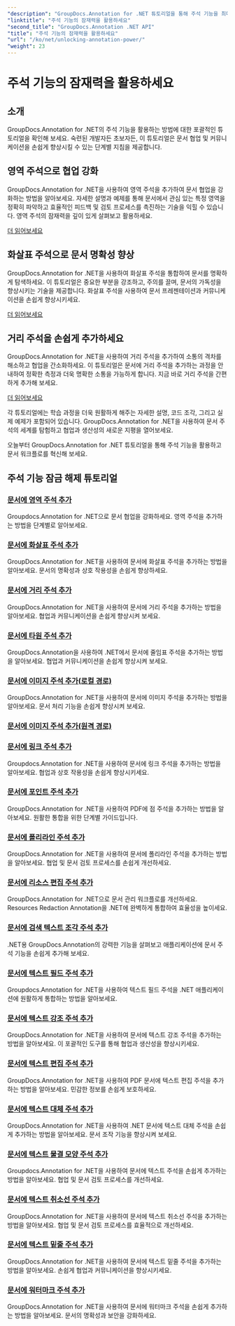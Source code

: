 ```yaml
---
"description": "GroupDocs.Annotation for .NET 튜토리얼을 통해 주석 기능을 최대한 활용해 보세요. 다양한 주석을 단계별로 추가하고 협업을 더욱 효율적으로 개선하는 방법을 익힐 수 있습니다."
"linktitle": "주석 기능의 잠재력을 활용하세요"
"second_title": "GroupDocs.Annotation .NET API"
"title": "주석 기능의 잠재력을 활용하세요"
"url": "/ko/net/unlocking-annotation-power/"
"weight": 23
---
```


# 주석 기능의 잠재력을 활용하세요

## 소개

GroupDocs.Annotation for .NET의 주석 기능을 활용하는 방법에 대한 포괄적인 튜토리얼을 확인해 보세요. 숙련된 개발자든 초보자든, 이 튜토리얼은 문서 협업 및 커뮤니케이션을 손쉽게 향상시킬 수 있는 단계별 지침을 제공합니다.

## 영역 주석으로 협업 강화

GroupDocs.Annotation for .NET을 사용하여 영역 주석을 추가하여 문서 협업을 강화하는 방법을 알아보세요. 자세한 설명과 예제를 통해 문서에서 관심 있는 특정 영역을 정확히 파악하고 효율적인 피드백 및 검토 프로세스를 촉진하는 기술을 익힐 수 있습니다. 영역 주석의 잠재력을 깊이 있게 살펴보고 활용하세요.

[더 읽어보세요](./add-area-annotation/)

## 화살표 주석으로 문서 명확성 향상

GroupDocs.Annotation for .NET을 사용하여 화살표 주석을 통합하여 문서를 명확하게 탐색하세요. 이 튜토리얼은 중요한 부분을 강조하고, 주의를 끌며, 문서의 가독성을 향상시키는 기술을 제공합니다. 화살표 주석을 사용하여 문서 프레젠테이션과 커뮤니케이션을 손쉽게 향상시키세요.

[더 읽어보세요](./add-arrow-annotation/)

## 거리 주석을 손쉽게 추가하세요

GroupDocs.Annotation for .NET을 사용하여 거리 주석을 추가하여 소통의 격차를 해소하고 협업을 간소화하세요. 이 튜토리얼은 문서에 거리 주석을 추가하는 과정을 안내하여 정확한 측정과 더욱 명확한 소통을 가능하게 합니다. 지금 바로 거리 주석을 간편하게 추가해 보세요.

[더 읽어보세요](./add-distance-annotation/)

각 튜토리얼에는 학습 과정을 더욱 원활하게 해주는 자세한 설명, 코드 조각, 그리고 실제 예제가 포함되어 있습니다. GroupDocs.Annotation for .NET을 사용하여 문서 주석의 세계를 탐험하고 협업과 생산성의 새로운 지평을 열어보세요.

오늘부터 GroupDocs.Annotation for .NET 튜토리얼을 통해 주석 기능을 활용하고 문서 워크플로를 혁신해 보세요.

## 주석 기능 잠금 해제 튜토리얼
### [문서에 영역 주석 추가](./add-area-annotation/)
Groupdocs.Annotation for .NET으로 문서 협업을 강화하세요. 영역 주석을 추가하는 방법을 단계별로 알아보세요.
### [문서에 화살표 주석 추가](./add-arrow-annotation/)
GroupDocs.Annotation for .NET을 사용하여 문서에 화살표 주석을 추가하는 방법을 알아보세요. 문서의 명확성과 상호 작용성을 손쉽게 향상하세요.
### [문서에 거리 주석 추가](./add-distance-annotation/)
GroupDocs.Annotation for .NET을 사용하여 문서에 거리 주석을 추가하는 방법을 알아보세요. 협업과 커뮤니케이션을 손쉽게 향상시켜 보세요.
### [문서에 타원 주석 추가](./add-ellipse-annotation/)
GroupDocs.Annotation을 사용하여 .NET에서 문서에 줄임표 주석을 추가하는 방법을 알아보세요. 협업과 커뮤니케이션을 손쉽게 향상시켜 보세요.
### [문서에 이미지 주석 추가(로컬 경로)](./add-image-annotation-local-path/)
GroupDocs.Annotation for .NET을 사용하여 문서에 이미지 주석을 추가하는 방법을 알아보세요. 문서 처리 기능을 손쉽게 향상시켜 보세요.
### [문서에 이미지 주석 추가(원격 경로)](./add-image-annotation-remote-path/)
### [문서에 링크 주석 추가](./add-link-annotation/)
Groupdocs.Annotation for .NET을 사용하여 문서에 링크 주석을 추가하는 방법을 알아보세요. 협업과 상호 작용성을 손쉽게 향상시키세요.
### [문서에 포인트 주석 추가](./add-point-annotation/)
GroupDocs.Annotation for .NET을 사용하여 PDF에 점 주석을 추가하는 방법을 알아보세요. 원활한 통합을 위한 단계별 가이드입니다.
### [문서에 폴리라인 주석 추가](./add-polyline-annotation/)
GroupDocs.Annotation for .NET을 사용하여 문서에 폴리라인 주석을 추가하는 방법을 알아보세요. 협업 및 문서 검토 프로세스를 손쉽게 개선하세요.
### [문서에 리소스 편집 주석 추가](./add-resources-redaction-annotation/)
GroupDocs.Annotation for .NET으로 문서 관리 워크플로를 개선하세요. Resources Redaction Annotation을 .NET에 완벽하게 통합하여 효율성을 높이세요.
### [문서에 검색 텍스트 조각 주석 추가](./add-search-text-fragment-annotation/)
.NET용 GroupDocs.Annotation의 강력한 기능을 살펴보고 애플리케이션에 문서 주석 기능을 손쉽게 추가해 보세요.
### [문서에 텍스트 필드 주석 추가](./add-text-field-annotation/)
Groupdocs.Annotation for .NET을 사용하여 텍스트 필드 주석을 .NET 애플리케이션에 원활하게 통합하는 방법을 알아보세요.
### [문서에 텍스트 강조 주석 추가](./add-text-highlight-annotation/)
GroupDocs.Annotation for .NET을 사용하여 문서에 텍스트 강조 주석을 추가하는 방법을 알아보세요. 이 포괄적인 도구를 통해 협업과 생산성을 향상시키세요.
### [문서에 텍스트 편집 주석 추가](./add-text-redaction-annotation/)
GroupDocs.Annotation for .NET을 사용하여 PDF 문서에 텍스트 편집 주석을 추가하는 방법을 알아보세요. 민감한 정보를 손쉽게 보호하세요.
### [문서에 텍스트 대체 주석 추가](./add-text-replacement-annotation/)
GroupDocs.Annotation for .NET을 사용하여 .NET 문서에 텍스트 대체 주석을 손쉽게 추가하는 방법을 알아보세요. 문서 조작 기능을 향상시켜 보세요.
### [문서에 텍스트 물결 모양 주석 추가](./add-text-squiggly-annotation/)
Groupdocs.Annotation for .NET을 사용하여 문서에 텍스트 주석을 손쉽게 추가하는 방법을 알아보세요. 협업 및 문서 검토 프로세스를 개선하세요.
### [문서에 텍스트 취소선 주석 추가](./add-text-strikeout-annotation/)
GroupDocs.Annotation for .NET을 사용하여 문서에 텍스트 취소선 주석을 추가하는 방법을 알아보세요. 협업 및 문서 검토 프로세스를 효율적으로 개선하세요.
### [문서에 텍스트 밑줄 주석 추가](./add-text-underline-annotation/)
GroupDocs.Annotation for .NET을 사용하여 문서에 텍스트 밑줄 주석을 추가하는 방법을 알아보세요. 손쉽게 협업과 커뮤니케이션을 향상시키세요.
### [문서에 워터마크 주석 추가](./add-watermark-annotation/)
GroupDocs.Annotation for .NET을 사용하여 문서에 워터마크 주석을 손쉽게 추가하는 방법을 알아보세요. 문서의 명확성과 보안을 강화하세요.